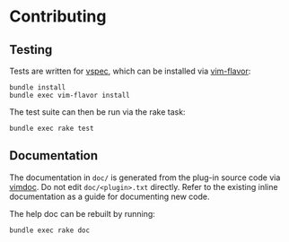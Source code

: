 # Contributing

## Testing

Tests are written for [vspec][vspec], which can be installed via
[vim-flavor][vim-flavor]:

	bundle install
	bundle exec vim-flavor install

The test suite can then be run via the rake task:

	bundle exec rake test

## Documentation

The documentation in `doc/` is generated from the plug-in source code via
[vimdoc][vimdoc]. Do not edit `doc/<plugin>.txt` directly. Refer to the
existing inline documentation as a guide for documenting new code.

The help doc can be rebuilt by running:

	bundle exec rake doc

[vspec]: https://github.com/kana/vim-vspec
[vim-flavor]: https://github.com/kana/vim-flavor
[vimdoc]: https://github.com/google/vimdoc
